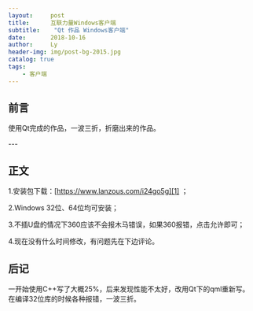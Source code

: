 ```yaml
---
layout:     post
title:      互联力量Windows客户端
subtitle:    "Qt 作品 Windows客户端"
date:       2018-10-16
author:     Ly
header-img: img/post-bg-2015.jpg
catalog: true
tags:
	- 客户端
---
```


## 前言

使用Qt完成的作品，一波三折，折磨出来的作品。

<p id = "build"></p>
---

## 正文

1.安装包下载：[https://www.lanzous.com/i24go5g][1] ；

2.Windows 32位、64位均可安装；

3.不插U盘的情况下360应该不会报木马错误，如果360报错，点击允许即可；

4.现在没有什么时间修改，有问题先在下边评论。

## 后记

一开始使用C++写了大概25%，后来发现性能不太好，改用Qt下的qml重新写。在编译32位库的时候各种报错，一波三折。

[1]:	https://www.lanzous.com/i24go5g
